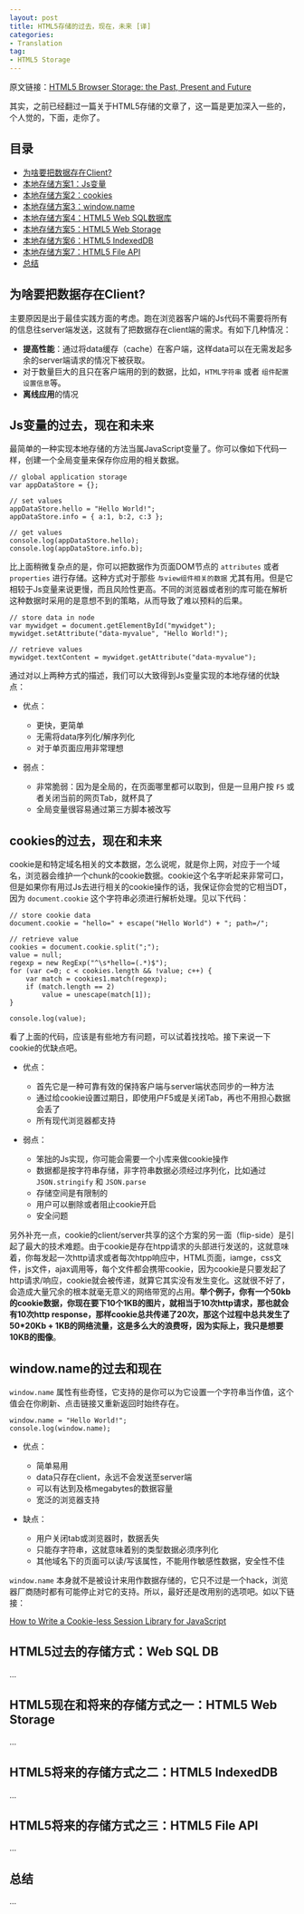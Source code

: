 ```yaml
---
layout: post
title: HTML5存储的过去，现在，未来 [译]
categories:
- Translation
tag:
- HTML5 Storage
---
```


原文链接：[HTML5 Browser Storage: the Past, Present and Future](http://www.sitepoint.com/html5-browser-storage-past-present-future/)

其实，之前已经翻过一篇关于HTML5存储的文章了，这一篇是更加深入一些的，个人觉的，下面，走你了。

## 目录

- [为啥要把数据存在Client?](#p1)
- [本地存储方案1：Js变量](#p2)
- [本地存储方案2：cookies](#p3)
- [本地存储方案3：window.name](#p4)
- [本地存储方案4：HTML5 Web SQL数据库](#p5)
- [本地存储方案5：HTML5 Web Storage](#p6)
- [本地存储方案6：HTML5 IndexedDB](#p7)
- [本地存储方案7：HTML5 File API](#p8)
- [总结](#p9)

## <a name="p1">为啥要把数据存在Client?</a>
主要原因是出于最佳实践方面的考虑。跑在浏览器客户端的Js代码不需要将所有的信息往server端发送，这就有了把数据存在client端的需求。有如下几种情况：

- **提高性能**：通过将data缓存（cache）在客户端，这样data可以在无需发起多余的server端请求的情况下被获取。
- 对于数量巨大的且只在客户端用的到的数据，比如，`HTML字符串` 或者 `组件配置设置信息`等。
- **离线应用**的情况

## <a name="p2">Js变量的过去，现在和未来</a>
最简单的一种实现本地存储的方法当属JavaScript变量了。你可以像如下代码一样，创建一个全局变量来保存你应用的相关数据。

	// global application storage
	var appDataStore = {};

	// set values
	appDataStore.hello = "Hello World!";
	appDataStore.info = { a:1, b:2, c:3 };

	// get values
	console.log(appDataStore.hello);
	console.log(appDataStore.info.b);

比上面稍微复杂点的是，你可以把数据作为页面DOM节点的 `attributes` 或者 `properties` 进行存储。这种方式对于那些 `与view组件相关的数据` 尤其有用。但是它相较于Js变量来说更慢，而且风险性更高。不同的浏览器或者别的库可能在解析这种数据时采用的是意想不到的策略，从而导致了难以预料的后果。

	// store data in node
	var mywidget = document.getElementById("mywidget");
	mywidget.setAttribute("data-myvalue", "Hello World!");

	// retrieve values
	mywidget.textContent = mywidget.getAttribute("data-myvalue");

通过对以上两种方式的描述，我们可以大致得到Js变量实现的本地存储的优缺点：

- 优点：
	+ 更快，更简单
	+ 无需将data序列化/解序列化
	+ 对于单页面应用非常理想

- 弱点：
	+ 非常脆弱：因为是全局的，在页面哪里都可以取到，但是一旦用户按 `F5` 或者关闭当前的网页Tab，就杯具了
	+ 全局变量很容易通过第三方脚本被改写

## <a name="p3">cookies的过去，现在和未来</a>
cookie是和特定域名相关的文本数据，怎么说呢，就是你上网，对应于一个域名，浏览器会维护一个chunk的cookie数据。cookie这个名字听起来非常可口，但是如果你有用过Js去进行相关的cookie操作的话，我保证你会觉的它相当DT，因为 `document.cookie` 这个字符串必须进行解析处理。见以下代码：

	// store cookie data
	document.cookie = "hello=" + escape("Hello World") + "; path=/";

	// retrieve value
	cookies = document.cookie.split(";");
	value = null;
	regexp = new RegExp("^\s*hello=(.*)$");
	for (var c=0; c < cookies.length && !value; c++) {
		var match = cookies1.match(regexp);
		if (match.length == 2)
			value = unescape(match[1]);
	}

	console.log(value);

看了上面的代码，应该是有些地方有问题，可以试着找找哈。接下来说一下cookie的优缺点吧。

- 优点：
	+ 首先它是一种可靠有效的保持客户端与server端状态同步的一种方法
	+ 通过给cookie设置过期日，即使用户F5或是关闭Tab，再也不用担心数据会丢了
	+ 所有现代浏览器都支持

- 弱点：
	+ 笨拙的Js实现，你可能会需要一个小库来做cookie操作
	+ 数据都是按字符串存储，非字符串数据必须经过序列化，比如通过 `JSON.stringify` 和 `JSON.parse`
	+ 存储空间是有限制的
	+ 用户可以删除或者阻止cookie开启
	+ 安全问题

另外补充一点，cookie的client/server共享的这个方案的另一面（flip-side）是引起了最大的技术难题。由于cookie是存在htpp请求的头部进行发送的，这就意味着，你每发起一次http请求或者每次htpp响应中，HTML页面，iamge，css文件，js文件，ajax调用等，每个文件都会携带cookie，因为cookie是只要发起了http请求/响应，cookie就会被传递，就算它其实没有发生变化。这就很不好了，会造成大量冗余的根本就毫无意义的网络带宽的占用。**举个例子，你有一个50kb的cookie数据，你现在要下10个1KB的图片，就相当于10次http请求，那也就会有10次http response，那样cookie总共传递了20次，那这个过程中总共发生了50*20Kb + 1KB的网络流量，这是多么大的浪费呀，因为实际上，我只是想要10KB的图像**。

## <a name="p4">window.name的过去和现在</a>
`window.name` 属性有些奇怪，它支持的是你可以为它设置一个字符串当作值，这个值会在你刷新、点击链接又重新返回时始终存在。

	window.name = "Hello World!";
	console.log(window.name);

- 优点：
	+ 简单易用
	+ data只存在client，永远不会发送至server端
	+ 可以有达到及格megabytes的数据容量
	+ 宽泛的浏览器支持

- 缺点：
	+ 用户关闭tab或浏览器时，数据丢失
	+ 只能存字符串，这就意味着别的类型数据必须序列化
	+ 其他域名下的页面可以读/写该属性，不能用作敏感性数据，安全性不佳

`window.name` 本身就不是被设计来用作数据存储的，它只不过是一个hack，浏览器厂商随时都有可能停止对它的支持。所以，最好还是改用别的选项吧。如以下链接：

[How to Write a Cookie-less Session Library for JavaScript](http://www.sitepoint.com/javascript-session-variable-library/)

## <a name="p5">HTML5过去的存储方式：Web SQL DB</a>
...

## <a name="p6">HTML5现在和将来的存储方式之一：HTML5 Web Storage</a>
...

## <a name="p7">HTML5将来的存储方式之二：HTML5 IndexedDB</a>
...

## <a name="p8">HTML5将来的存储方式之三：HTML5 File API</a>
...

## <a name="p9">总结</a>
...